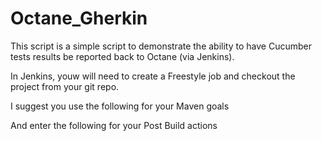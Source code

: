 # Octane_Gherkin
This script is a simple script to demonstrate the ability to have Cucumber tests results be reported back to Octane (via Jenkins).

In Jenkins, youw will need to create a Freestyle job and checkout the project from your git repo.

I suggest you use the following for your Maven goals
<image here>

And enter the following for your Post Build actions
<image here>
